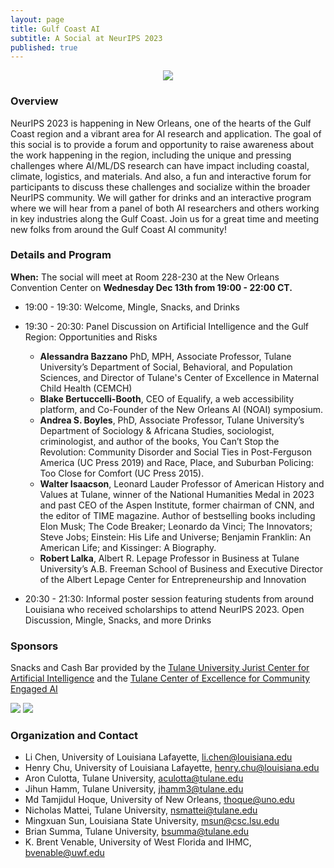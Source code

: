 ```yaml
---
layout: page
title: Gulf Coast AI
subtitle: A Social at NeurIPS 2023
published: true
---
```

<p style="text-align:center;"><img src="{{ 'img/logo.jpg' | relative_url }}"/></p>

### Overview

NeurIPS 2023 is happening in New Orleans, one of the hearts of the Gulf Coast region and a vibrant area for AI research and application. The goal of this social is to provide a forum and opportunity to raise awareness about the work happening in the region, including the unique and pressing challenges where AI/ML/DS research can have impact including coastal, climate, logistics, and materials. And also, a fun and interactive forum for participants to discuss these challenges and socialize within the broader NeurIPS community. We will gather for drinks and an interactive program where we will hear from a panel of both AI researchers and others working in key industries along the Gulf Coast. Join us for a great time and meeting new folks from around the Gulf Coast AI community!

### Details and Program

**When:** The social will meet at Room 228-230 at the New Orleans Convention Center on **Wednesday Dec 13th from 19:00 - 22:00 CT.**

* 19:00 - 19:30: Welcome, Mingle, Snacks, and Drinks
* 19:30 - 20:30: Panel Discussion on Artificial Intelligence and the Gulf Region: Opportunities and Risks
  * **Alessandra Bazzano** PhD, MPH, Associate Professor, Tulane University’s Department of Social, Behavioral, and Population Sciences, and Director of Tulane's Center of Excellence in Maternal Child Health (CEMCH)
  * **Blake Bertuccelli-Booth**, CEO of Equalify, a web accessibility platform, and Co-Founder of the New Orleans AI (NOAI) symposium.
  * **Andrea S. Boyles**, PhD, Associate Professor, Tulane University’s Department of Sociology & Africana Studies, sociologist, criminologist, and author of the books, You Can’t Stop the Revolution: Community Disorder and Social Ties in Post-Ferguson America (UC Press 2019) and Race, Place, and Suburban Policing: Too Close for Comfort (UC Press 2015).
  * **Walter Isaacson**, Leonard Lauder Professor of American History and Values at Tulane, winner of the National Humanities Medal in 2023 and past CEO of the Aspen Institute, former chairman of CNN, and the editor of TIME magazine. Author of bestselling books including Elon Musk; The Code Breaker; Leonardo da Vinci; The Innovators; Steve Jobs; Einstein: His Life and Universe; Benjamin Franklin: An American Life; and Kissinger: A Biography.
  * **Robert Lalka**, Albert R. Lepage Professor in Business at Tulane University’s A.B. Freeman School of Business and Executive Director of the Albert Lepage Center for Entrepreneurship and Innovation

* 20:30 - 21:30: Informal poster session featuring students from around Louisiana who received scholarships to attend NeurIPS 2023. Open Discussion, Mingle, Snacks, and more Drinks

### Sponsors

Snacks and Cash Bar provided by the [Tulane University Jurist Center for Artificial Intelligence](https://sse.tulane.edu/cs/jurist) and the [Tulane Center of Excellence for Community Engaged AI](https://sse.tulane.edu/cs/ceai)

<a href="https://sse.tulane.edu/cs/jurist"><img src="{{ 'img/jurist.png' | relative_url }}"/></a> <a href="https://sse.tulane.edu/cs/ceai"><img src="{{ 'img/ceai.png' | relative_url }}"/></a>


### Organization and Contact

* Li Chen, University of Louisiana Lafayette, <li.chen@louisiana.edu>
* Henry Chu, University of Louisiana Lafayette, <henry.chu@louisiana.edu>
* Aron Culotta, Tulane University, <aculotta@tulane.edu>
* Jihun Hamm, Tulane University, <jhamm3@tulane.edu>
* Md Tamjidul Hoque, University of New Orleans, <thoque@uno.edu>
* Nicholas Mattei, Tulane University, <nsmattei@tulane.edu>
* Mingxuan Sun, Louisiana State University, <msun@csc.lsu.edu>
* Brian Summa, Tulane University, <bsumma@tulane.edu>
* K. Brent Venable, University of West Florida and IHMC, <bvenable@uwf.edu>
